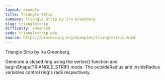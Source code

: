 ```yaml
---
layout: example
title: Triangle Strip
summary: Triangle Strip by Ira Greenberg
slug: trianglestrip
difficulty: advanced
code: trianglestrip.pde
source: https://processing.org/examples/trianglestrip.html
---
```


Triangle Strip by Ira Greenberg. 

 Generate a closed ring using the vertex() function and beginShape(TRIANGLE_STRIP) mode. The outsideRadius and insideRadius variables control ring's radii respectively.
